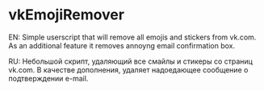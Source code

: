 # vkEmojiRemover

EN:
Simple userscript that will remove all emojis and stickers from vk.com.
As an additional feature it removes annoyng email confirmation box.


RU:
Небольшой скрипт, удаляющий все смайлы и стикеры со страниц vk.com.
В качестве дополнения, удаляет надоедающее сообщение о подтверждении e-mail.
